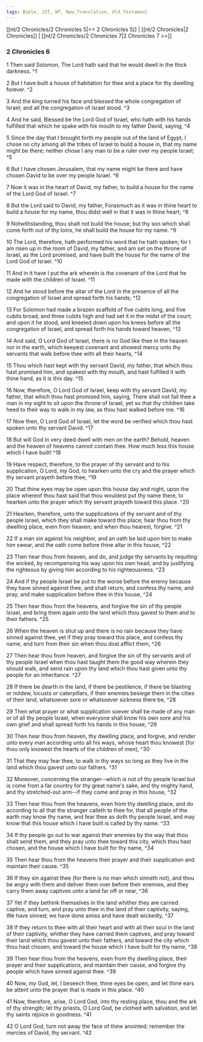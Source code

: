 ```yaml
---
tags: Bible, JST, NT, New_Translation, Old_Testament
---
```


[[nt/2 Chronicles/2 Chronicles 5|<< 2 Chronicles 5]] | [[nt/2 Chronicles|2 Chronicles]] | [[nt/2 Chronicles/2 Chronicles 7|2 Chronicles 7 >>]]

### 2 Chronicles 6

1 Then said Solomon, The Lord hath said that he would dwell in the thick darkness.  ^1

2 But I have built a house of habitation for thee and a place for thy dwelling forever.  ^2

3 And the king turned his face and blessed the whole congregation of Israel; and all the congregation of Israel stood.  ^3

4 And he said, Blessed be the Lord God of Israel, who hath with his hands fulfilled that which he spake with his mouth to my father David, saying,  ^4

5 Since the day that I brought forth my people out of the land of Egypt, I chose no city among all the tribes of Israel to build a house in, that my name might be there; neither chose I any man to be a ruler over my people Israel;  ^5

6 But I have chosen Jerusalem, that my name might be there and have chosen David to be over my people Israel.  ^6

7 Now it was in the heart of David, my father, to build a house for the name of the Lord God of Israel.  ^7

8 But the Lord said to David, my father, Forasmuch as it was in thine heart to build a house for my name, thou didst well in that it was in thine heart;  ^8

9 Notwithstanding, thou shalt not build the house; but thy son which shall come forth out of thy loins, he shall build the house for my name.  ^9

10 The Lord, therefore, hath performed his word that he hath spoken; for I am risen up in the room of David, my father, and am set on the throne of Israel, as the Lord promised, and have built the house for the name of the Lord God of Israel.  ^10

11 And in it have I put the ark wherein is the covenant of the Lord that he made with the children of Israel.  ^11

12 And he stood before the altar of the Lord in the presence of all the congregation of Israel and spread forth his hands;  ^12

13 For Solomon had made a brazen scaffold of five cubits long, and five cubits broad, and three cubits high and had set it in the midst of the court; and upon it he stood, and kneeled down upon his knees before all the congregation of Israel, and spread forth his hands toward heaven,  ^13

14 And said, O Lord God of Israel, there is no God like thee in the heaven nor in the earth, which keepest covenant and showest mercy unto thy servants that walk before thee with all their hearts,  ^14

15 Thou which hast kept with thy servant David, my father, that which thou hast promised him, and spakest with thy mouth, and hast fulfilled it with thine hand, as it is this day.  ^15

16 Now, therefore, O Lord God of Israel, keep with thy servant David, my father, that which thou hast promised him, saying, There shall not fail thee a man in my sight to sit upon the throne of Israel, yet so that thy children take heed to their way to walk in my law, as thou hast walked before me.  ^16

17 Now then, O Lord God of Israel, let the word be verified which thou hast spoken unto thy servant David.  ^17

18 But will God in very deed dwell with men on the earth? Behold, heaven and the heaven of heavens cannot contain thee. How much less this house which I have built!  ^18

19 Have respect, therefore, to the prayer of thy servant and to his supplication, O Lord, my God, to hearken unto the cry and the prayer which thy servant prayeth before thee,  ^19

20 That thine eyes may be open upon this house day and night, upon the place whereof thou hast said that thou wouldest put thy name there, to hearken unto the prayer which thy servant prayeth toward this place.  ^20

21 Hearken, therefore, unto the supplications of thy servant and of thy people Israel, which they shall make toward this place; hear thou from thy dwelling place, even from heaven; and when thou hearest, forgive.  ^21

22 If a man sin against his neighbor, and an oath be laid upon him to make him swear, and the oath come before thine altar in this house,  ^22

23 Then hear thou from heaven, and do, and judge thy servants by requiting the wicked, by recompensing his way upon his own head, and by justifying the righteous by giving him according to his righteousness.  ^23

24 And if thy people Israel be put to the worse before the enemy because they have sinned against thee, and shall return, and confess thy name, and pray, and make supplication before thee in this house,  ^24

25 Then hear thou from the heavens, and forgive the sin of thy people Israel, and bring them again unto the land which thou gavest to them and to their fathers.  ^25

26 When the heaven is shut up and there is no rain because they have sinned against thee, yet if they pray toward this place, and confess thy name, and turn from their sin when thou dost afflict them,  ^26

27 Then hear thou from heaven, and forgive the sin of thy servants and of thy people Israel when thou hast taught them the good way wherein they should walk, and send rain upon thy land which thou hast given unto thy people for an inheritance.  ^27

28 If there be dearth in the land, if there be pestilence, if there be blasting or mildew, locusts or caterpillars, if their enemies besiege them in the cities of their land, whatsoever sore or whatsoever sickness there be,  ^28

29 Then what prayer or what supplication soever shall be made of any man or of all thy people Israel, when everyone shall know his own sore and his own grief and shall spread forth his hands in this house,  ^29

30 Then hear thou from heaven, thy dwelling place, and forgive, and render unto every man according unto all his ways, whose heart thou knowest (for thou only knowest the hearts of the children of men),  ^30

31 That they may fear thee, to walk in thy ways so long as they live in the land which thou gavest unto our fathers.  ^31

32 Moreover, concerning the stranger\--which is not of thy people Israel but is come from a far country for thy great name\'s sake, and thy mighty hand, and thy stretched-out arm\--if they come and pray in this house,  ^32

33 Then hear thou from the heavens, even from thy dwelling place, and do according to all that the stranger calleth to thee for, that all people of the earth may know thy name, and fear thee as doth thy people Israel, and may know that this house which I have built is called by thy name.  ^33

34 If thy people go out to war against their enemies by the way that thou shalt send them, and they pray unto thee toward this city, which thou hast chosen, and the house which I have built for thy name,  ^34

35 Then hear thou from the heavens their prayer and their supplication and maintain their cause.  ^35

36 If they sin against thee (for there is no man which sinneth not), and thou be angry with them and deliver them over before their enemies, and they carry them away captives unto a land far off or near,  ^36

37 Yet if they bethink themselves in the land whither they are carried captive, and turn, and pray unto thee in the land of their captivity, saying, We have sinned; we have done amiss and have dealt wickedly,  ^37

38 If they return to thee with all their heart and with all their soul in the land of their captivity, whither they have carried them captives, and pray toward their land which thou gavest unto their fathers, and toward the city which thou hast chosen, and toward the house which I have built for thy name,  ^38

39 Then hear thou from the heavens, even from thy dwelling place, their prayer and their supplications, and maintain their cause, and forgive thy people which have sinned against thee.  ^39

40 Now, my God, let, I beseech thee, thine eyes be open, and let thine ears be attent unto the prayer that is made in this place.  ^40

41 Now, therefore, arise, O Lord God, into thy resting place, thou and the ark of thy strength; let thy priests, O Lord God, be clothed with salvation, and let thy saints rejoice in goodness.  ^41

42 O Lord God, turn not away the face of thine anointed; remember the mercies of David, thy servant.  ^42

 
